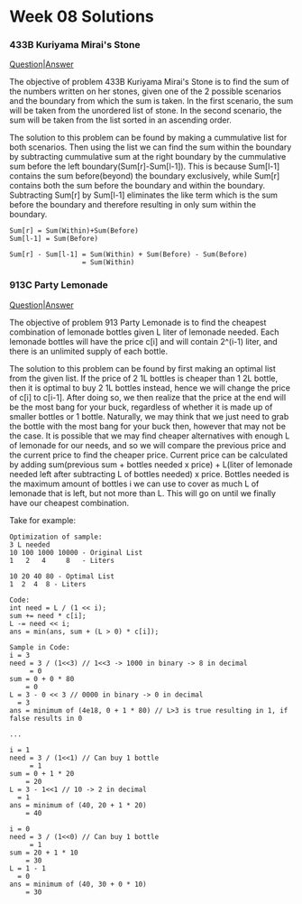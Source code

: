 # Week 08 Solutions

### 433B Kuriyama Mirai's Stone

[Question](http://codeforces.com/problemset/problem/433/B)|[Answer](http://codeforces.com/contest/433/submission/45124896)

The objective of problem 433B Kuriyama Mirai's Stone is to find the sum of the numbers written on her stones, given one of the 2 possible
scenarios and the boundary from which the sum is taken. In the first scenario, the sum will be taken from the unordered list of
stone. In the second scenario, the sum will be taken from the list sorted in an ascending order. 

The solution to this problem can be found by making a cummulative list for both scenarios. Then using the list we can find the sum 
within the boundary by subtracting cummulative sum at the right boundary by the cummulative sum before the left boundary(Sum[r]-Sum[l-1]).
This is because Sum[l-1] contains the sum before(beyond) the boundary exclusively, while Sum[r] contains both the sum before the boundary
and within the boundary. Subtracting Sum[r] by Sum[l-1] eliminates the like term which is the sum before the boundary and therefore resulting
in only sum within the boundary.

```
Sum[r] = Sum(Within)+Sum(Before)
Sum[l-1] = Sum(Before)

Sum[r] - Sum[l-1] = Sum(Within) + Sum(Before) - Sum(Before)
                  = Sum(Within)
```

### 913C Party Lemonade

[Question](http://codeforces.com/problemset/problem/913/C)|[Answer](http://codeforces.com/contest/913/submission/45141187)

The objective of problem 913 Party Lemonade is to find the cheapest combination of lemonade bottles given L liter of lemonade needed.
Each lemonade bottles will have the price c[i] and will contain 2^(i-1) liter, and there is an unlimited supply of each bottle.

The solution to this problem can be found by first making an optimal list from the given list. If the price of 2 1L bottles is cheaper
than 1 2L bottle, then it is optimal to buy 2 1L bottles instead, hence we will change the price of c[i] to c[i-1]. After doing so, we
then realize that the price at the end will be the most bang for your buck, regardless of whether it is made up of smaller bottles or
1 bottle. Naturally, we may think that we just need to grab the bottle with the most bang for your buck then, however that may not be 
the case. It is possible that we may find cheaper alternatives with enough L of lemonade for our needs, and so we will compare the 
previous price and the current price to find the cheaper price. Current price can be calculated by adding sum(previous sum + 
bottles needed x price) + L(liter of lemonade needed left after subtracting L of bottles needed) x price. Bottles needed is the maximum
amount of bottles i we can use to cover as much L of lemonade that is left, but not more than L. This will go on until we finally have 
our cheapest combination.

Take for example:
```
Optimization of sample:
3 L needed
10 100 1000 10000 - Original List
1   2   4     8   - Liters

10 20 40 80 - Optimal List
1  2  4  8 - Liters

Code:
int need = L / (1 << i);
sum += need * c[i];
L -= need << i;
ans = min(ans, sum + (L > 0) * c[i]);

Sample in Code:
i = 3
need = 3 / (1<<3) // 1<<3 -> 1000 in binary -> 8 in decimal
     = 0
sum = 0 + 0 * 80
    = 0
L = 3 - 0 << 3 // 0000 in binary -> 0 in decimal
  = 3
ans = minimum of (4e18, 0 + 1 * 80) // L>3 is true resulting in 1, if false results in 0

...

i = 1
need = 3 / (1<<1) // Can buy 1 bottle
     = 1
sum = 0 + 1 * 20
    = 20
L = 3 - 1<<1 // 10 -> 2 in decimal
  = 1
ans = minimum of (40, 20 + 1 * 20)
    = 40
    
i = 0
need = 3 / (1<<0) // Can buy 1 bottle
     = 1
sum = 20 + 1 * 10
    = 30
L = 1 - 1
  = 0
ans = minimum of (40, 30 + 0 * 10)
    = 30
```

